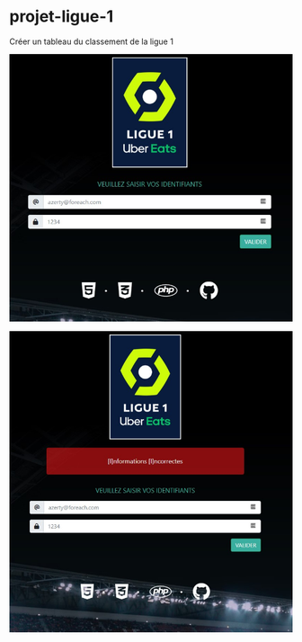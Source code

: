 # projet-ligue-1
Créer un tableau du classement de la ligue 1

![Login](/assets/screen/01.login.jpg)

![Login Error](/assets/screen/02.error.jpg)
